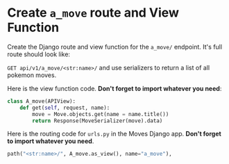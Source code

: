 # Create `a_move` route and View Function

Create the Django route and view function for the `a_move/` endpoint. It's full route should look like:

`GET api/v1/a_move/<str:name>/` and use serializers to return a list of all pokemon moves.

Here is the view function code. **Don't forget to import whatever you need**:

```python
class A_move(APIView):
    def get(self, request, name):
        move = Move.objects.get(name = name.title())
        return Response(MoveSerializer(move).data)
```

Here is the routing code for `urls.py` in the Moves Django app. **Don't forget to import whatever you need**.

```python
path("<str:name>/", A_move.as_view(), name="a_move"),
```